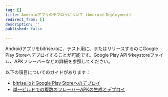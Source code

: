 ```yaml
---
tag: []
title: Androidアプリのデプロイについて (Android Deployment)
redirect_from: []
description: ''
published: false

---
```

Androidアプリをbitrise.ioに、テスト用に、またはリリースするのにGoogle Play Storeへデプロイすることが可能です。Google Play APIやkeystoreファイル、APKフレーバーなどの詳細を参照してください。

以下の項目についてのガイドがあります：

* [bitrise.ioとGoogle Play Storeへのデプロイ](/jp/deploy/android-deploy/deploying-android-apps/)
* [単一ビルドでの複数のフレーバーAPKの生成とデプロイ]()